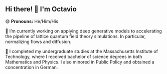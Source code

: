 ## Hi there! 👋 I'm Octavio
😄 **Pronouns:** He/Him/His

🔭 I’m currently working on applying deep generative models to accelerating the pipeline of lattice quantum field theory simulations. In particular, normalizing flows and diffusion.

📓 I completed my undergraduate studies at the Massachusetts Institute of Technology, where I received bachelor of science degrees in both Mathematics and Physics. I also minored in Public Policy and obtained a concentration in German.

<!--
**ovega14/ovega14** is a ✨ _special_ ✨ repository because its `README.md` (this file) appears on your GitHub profile.

Here are some ideas to get you started:


- 🌱 I’m currently learning ...
- 👯 I’m looking to collaborate on ...
- 🤔 I’m looking for help with ...
- 💬 Ask me about ...
- 📫 How to reach me: ...
- ⚡ Fun fact: ...
-->

